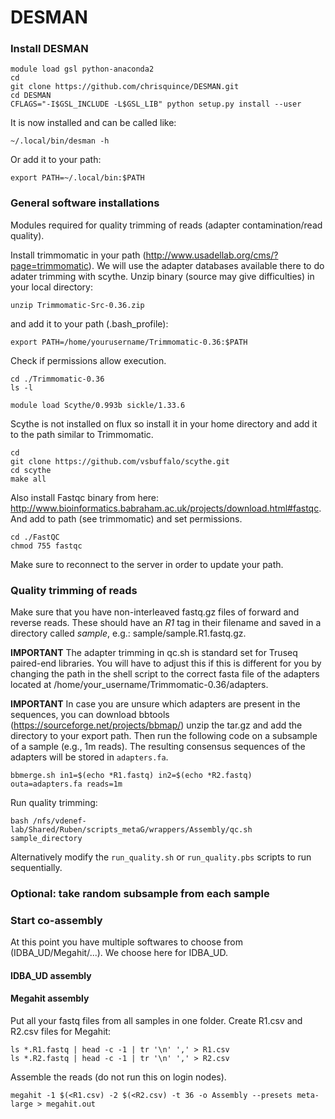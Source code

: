 # DESMAN

### Install DESMAN
```
module load gsl python-anaconda2
cd
git clone https://github.com/chrisquince/DESMAN.git
cd DESMAN
CFLAGS="-I$GSL_INCLUDE -L$GSL_LIB" python setup.py install --user
```
It is now installed and can be called like:
```
~/.local/bin/desman -h
```
Or add it to your path:
```
export PATH=~/.local/bin:$PATH
```

### General software installations
Modules required for quality trimming of reads (adapter contamination/read quality). 

Install trimmomatic in your path (http://www.usadellab.org/cms/?page=trimmomatic). We will use the adapter databases available there to do adater trimming with scythe. Unzip binary (source may give difficulties) in your local directory:
```
unzip Trimmomatic-Src-0.36.zip
```
and add it to your path (.bash_profile):
```
export PATH=/home/yourusername/Trimmomatic-0.36:$PATH
```
Check if permissions allow execution.
```
cd ./Trimmomatic-0.36
ls -l
```
```
module load Scythe/0.993b sickle/1.33.6
```
Scythe is not installed on flux so install it in your home directory and add it to the path similar to Trimmomatic. 
```
cd
git clone https://github.com/vsbuffalo/scythe.git
cd scythe
make all
```
Also install Fastqc binary from here: http://www.bioinformatics.babraham.ac.uk/projects/download.html#fastqc. And add to path (see trimmomatic) and set permissions.
```
cd ./FastQC
chmod 755 fastqc
```
Make sure to reconnect to the server in order to update your path.

### Quality trimming of reads

Make sure that you have non-interleaved fastq.gz files of forward and reverse reads. These should have an *R1* tag in their filename and saved in a directory called *sample*, e.g.: sample/sample.R1.fastq.gz.

**IMPORTANT** The adapter trimming in qc.sh is standard set for Truseq paired-end libraries. You will have to adjust this if this is different for you by changing the path in the shell script to the correct fasta file of the adapters located at /home/your_username/Trimmomatic-0.36/adapters.

**IMPORTANT** In case you are unsure which adapters are present in the sequences, you can download bbtools
(https://sourceforge.net/projects/bbmap/) unzip the tar.gz and add the directory to your export path. Then run the following code on a subsample of a sample (e.g., 1m reads). The resulting consensus sequences of the adapters will be stored in <code>adapters.fa</code>. 
```
bbmerge.sh in1=$(echo *R1.fastq) in2=$(echo *R2.fastq) outa=adapters.fa reads=1m
```
Run quality trimming:
```
bash /nfs/vdenef-lab/Shared/Ruben/scripts_metaG/wrappers/Assembly/qc.sh sample_directory
```
Alternatively modify the <code>run_quality.sh</code> or <code>run_quality.pbs</code> scripts to run sequentially.

### Optional: take random subsample from each sample

### Start co-assembly
At this point you have multiple softwares to choose from (IDBA_UD/Megahit/...). We choose here for IDBA_UD.

#### IDBA_UD assembly

#### Megahit assembly
Put all your fastq files from all samples in one folder. Create R1.csv and R2.csv files for Megahit:
```
ls *.R1.fastq | head -c -1 | tr '\n' ',' > R1.csv
ls *.R2.fastq | head -c -1 | tr '\n' ',' > R2.csv
```
Assemble the reads (do not run this on login nodes).
```
megahit -1 $(<R1.csv) -2 $(<R2.csv) -t 36 -o Assembly --presets meta-large > megahit.out
```
